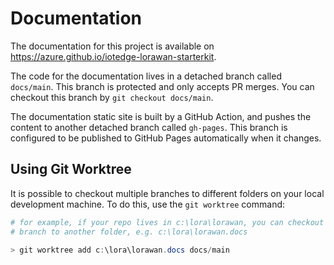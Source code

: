 # Documentation

The documentation for this project is available on <https://azure.github.io/iotedge-lorawan-starterkit>.  

The code for the documentation lives in a detached branch called `docs/main`.
This branch is protected and only accepts PR merges. You can checkout this branch
by `git checkout docs/main`.

The documentation static site is built by a GitHub Action, and pushes the content
to another detached branch called `gh-pages`. This branch is configured to
be published to GitHub Pages automatically when it changes.

## Using Git Worktree

It is possible to checkout multiple branches to different folders on your local
development machine. To do this, use the `git worktree` command:

```powershell
# for example, if your repo lives in c:\lora\lorawan, you can checkout the docs
# branch to another folder, e.g. c:\lora\lorawan.docs

> git worktree add c:\lora\lorawan.docs docs/main

```
